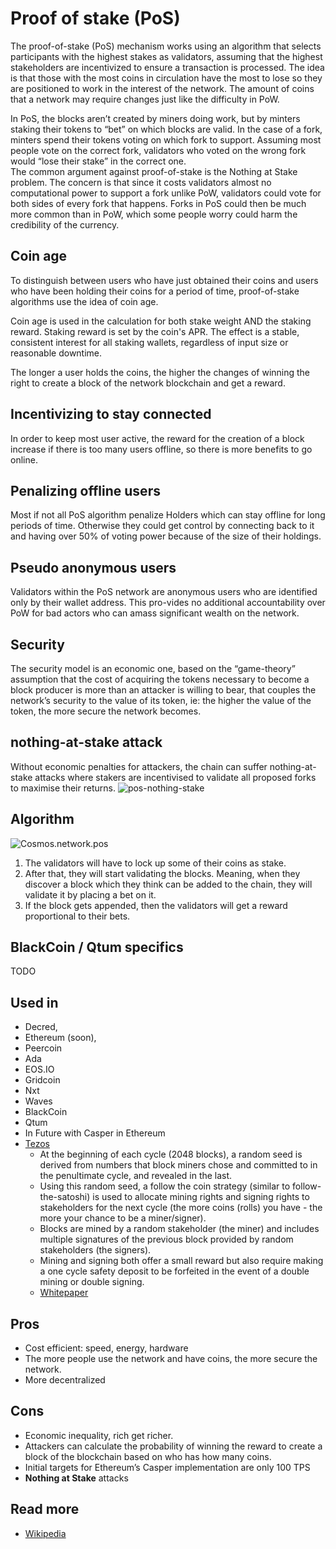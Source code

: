 # Proof of stake \(PoS\)

The proof-of-stake \(PoS\) mechanism works using an algorithm that selects participants with the highest stakes as validators, assuming that the highest stakeholders are incentivized to ensure a transaction is processed. The idea is that those with the most coins in circulation have the most to lose so they are positioned to work in the interest of the network. The amount of coins that a network may require changes just like the difficulty in PoW.

In PoS, the blocks aren’t created by miners doing work, but by minters staking their tokens to “bet” on which blocks are valid. In the case of a fork, minters spend their tokens voting on which fork to support. Assuming most people vote on the correct fork, validators who voted on the wrong fork would “lose their stake” in the correct one.  
The common argument against proof-of-stake is the Nothing at Stake problem. The concern is that since it costs validators almost no computational power to support a fork unlike PoW, validators could vote for both sides of every fork that happens. Forks in PoS could then be much more common than in PoW, which some people worry could harm the credibility of the currency.  


## Coin age

To distinguish between users who have just obtained their coins and users who have been holding their coins for a period of time, proof-of-stake algorithms use the idea of coin age.

Coin age is used in the calculation for both stake weight AND the staking reward. Staking reward is set by the coin's APR. The effect is a stable, consistent interest for all staking wallets, regardless of input size or reasonable downtime.

The longer a user holds the coins, the higher the changes of winning the right to create a block of the network blockchain and get a reward.

## Incentivizing to stay connected

In order to keep most user active, the reward for the creation of a block increase if there is too many users offline, so there is more benefits to go online.

## Penalizing offline users

Most if not all PoS algorithm penalize Holders which can stay offline for long periods of time. Otherwise they could get control by connecting back to it and having over 50% of voting power because of the size of their holdings.

## Pseudo anonymous users

Validators within the PoS network are anonymous users who are identified only by their wallet address. This pro-vides no additional accountability over PoW for bad actors who can amass significant wealth on the network.

## Security

The security model is an economic one, based on the “game-theory” assumption that the cost of acquiring the tokens necessary to become a block producer is more than an attacker is willing to bear, that couples the network’s security to the value of its token, ie: the higher the value of the token, the more secure the network becomes.

## nothing-at-stake attack

Without economic penalties for attackers, the chain can suffer nothing-at-stake attacks where stakers are incentivised to validate all proposed forks to maximise their returns. ![pos-nothing-stake](https://raw.githubusercontent.com/cedricwalter/blockchain-consensus/master/images/pos-nothing-stake.png)

## Algorithm

![Cosmos.network.pos](https://raw.githubusercontent.com/cedricwalter/blockchain-consensus/master/images/pos-cosmos.network.png)

1. The validators will have to lock up some of their coins as stake.
2. After that, they will start validating the blocks. Meaning, when they discover a block which they think can be added to the chain, they will validate it by placing a bet on it.
3. If the block gets appended, then the validators will get a reward proportional to their bets.

## BlackCoin / Qtum specifics

TODO

## Used in

* Decred, 
* Ethereum \(soon\), 
* Peercoin
* Ada
* EOS.IO
* Gridcoin
* Nxt
* Waves
* BlackCoin 
* Qtum 
* In Future with Casper in Ethereum
* [Tezos](https://www.tezos.com)
  * At the beginning of each cycle \(2048 blocks\), a random seed is derived from numbers that block miners chose and committed to in the penultimate cycle, and revealed in the last. 
  * Using this random seed, a follow the coin strategy \(similar to follow-the-satoshi\) is used to allocate mining rights and signing rights to stakeholders for the next cycle \(the more coins \(rolls\) you have - the more your chance to be a miner/signer\). 
  * Blocks are mined by a random stakeholder \(the miner\) and includes multiple signatures of the previous block provided by random stakeholders \(the signers\). 
  * Mining and signing both offer a small reward but also require making a one cycle safety deposit to be forfeited in the event of a double mining or double signing.
  * [Whitepaper](https://www.tezos.com/static/papers/white_paper.pdf)

## **Pros**

* Cost efficient: speed, energy, hardware
* The more people use the network and have coins, the more secure the network.
* More decentralized

## Cons

* Economic inequality, rich get richer.
* Attackers can calculate the probability of winning the reward to create a block of the blockchain based on who has how many coins.
* Initial targets for Ethereum’s Casper implementation are only 100 TPS
* **Nothing at Stake** attacks

## Read more

* [Wikipedia](https://en.wikipedia.org/wiki/Proof-of-stake)

